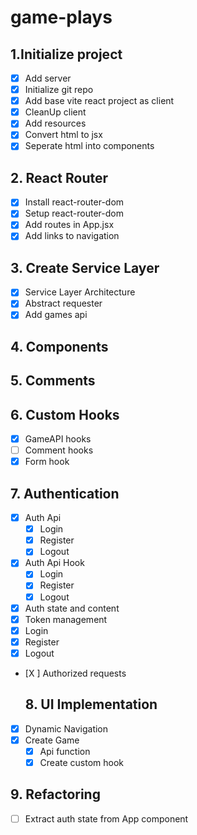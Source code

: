 # game-plays

## 1.Initialize project
- [X] Add server
- [X] Initialize git repo
- [X] Add base vite react project as client
- [X] CleanUp client
- [X] Add resources
- [X] Convert html to jsx
- [X] Seperate html into components
## 2. React Router
- [X] Install react-router-dom
- [X] Setup react-router-dom
- [X] Add routes in App.jsx
- [X] Add links to navigation
## 3. Create Service Layer
- [X] Service Layer Architecture
- [X] Abstract requester
- [X] Add games api
## 4. Components
## 5. Comments
## 6. Custom Hooks
- [X] GameAPI hooks
- [ ] Comment hooks 
- [X] Form hook
## 7. Authentication
- [X] Auth Api
  - [X] Login
  - [X] Register
  - [X] Logout
- [X] Auth Api Hook
  - [X] Login
  - [X] Register
  - [X] Logout
- [X] Auth state and content 
- [X] Token management
- [X] Login
- [X] Register
- [X] Logout
- [X ] Authorized requests
  ## 8. UI Implementation
- [X] Dynamic Navigation
- [X] Create Game
  - [X] Api function
  - [X] Create custom hook 
## 9. Refactoring
- [ ] Extract auth state from App component
